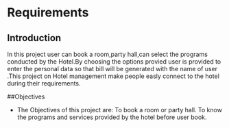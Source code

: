 # Requirements

## Introduction
In this project user can book a room,party hall,can select the programs conducted by the Hotel.By choosing the options provied user is provided to enter the personal data so that bill will be generated with the name of user .This project on Hotel management make people easly connect to the hotel during their requirements.

##Objectives
* The Objectives of this project are:
To book a room or party hall.
To know the programs and services provided by the hotel before user book.



